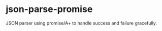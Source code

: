json-parse-promise
==================

JSON parser using promise/A+ to handle success and failure gracefully.

